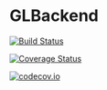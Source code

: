 # GLBackend

[![Build Status](https://travis-ci.org/SimonDanisch/GLBackend.jl.svg?branch=master)](https://travis-ci.org/SimonDanisch/GLBackend.jl)

[![Coverage Status](https://coveralls.io/repos/SimonDanisch/GLBackend.jl/badge.svg?branch=master&service=github)](https://coveralls.io/github/SimonDanisch/GLBackend.jl?branch=master)

[![codecov.io](http://codecov.io/github/SimonDanisch/GLBackend.jl/coverage.svg?branch=master)](http://codecov.io/github/SimonDanisch/GLBackend.jl?branch=master)
